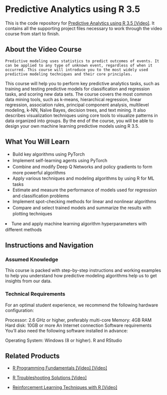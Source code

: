﻿# Predictive Analytics using R 3.5
This is the code repository for [Predictive Analytics using R 3.5 [Video]](https://www.packtpub.com/data/predictive-analytics-using-r-3-5-video). It contains all the supporting project files necessary to work through the video course from start to finish.
## About the Video Course
	Predictive modeling uses statistics to predict outcomes of events. It can be applied to any type of unknown event, regardless of when it occurred. This course will introduce you to the most widely used predictive modeling techniques and their core principles.
This course will help you to perform key predictive analytics tasks, such as training and testing predictive models for classification and regression tasks, and scoring new data sets. The course covers the most common data mining tools, such as k-means, hierarchical regression, linear regression, association rules, principal component analysis, multilevel modeling, k-NN, Naïve Bayes, decision trees, and text mining. It also describes visualization techniques using core tools to visualize patterns in data organized into groups.
By the end of the course, you will be able to design your own machine learning predictive models using R 3.5.

<H2>What You Will Learn</H2>
<DIV class=book-info-will-learn-text>
<UL>
<LI><SPAN style="LINE-HEIGHT: 20px; BACKGROUND-COLOR: transparent">Build key algorithms using PyTorch</SPAN> 
<LI><SPAN style="LINE-HEIGHT: 20px; BACKGROUND-COLOR: transparent">Implement self-learning agents using PyTorch</SPAN> 
<LI><SPAN style="LINE-HEIGHT: 20px; BACKGROUND-COLOR: transparent">Combine and modify Deep Q Networks and policy gradients to form more powerful algorithms</SPAN> 
<LI><SPAN style="LINE-HEIGHT: 20px; BACKGROUND-COLOR: transparent">	Apply various techniques and modeling algorithms by using R for ML tasks</SPAN> 
<LI><SPAN style="LINE-HEIGHT: 20px; BACKGROUND-COLOR: transparent">Estimate and measure the performance of models used for regression and classification problems</SPAN> 
<LI><SPAN style="LINE-HEIGHT: 20px; BACKGROUND-COLOR: transparent">Implement spot-checking methods for linear and nonlinear algorithms</SPAN> 
<LI><SPAN style="LINE-HEIGHT: 20px; BACKGROUND-COLOR: transparent">Compare and select trained models and summarize the results with plotting techniques</SPAN> </LI></UL></DIV>
<LI><SPAN style="LINE-HEIGHT: 20px; BACKGROUND-COLOR: transparent">Tune and apply machine learning algorithm hyperparameters with different methods</SPAN> </LI></UL></DIV>

## Instructions and Navigation
### Assumed Knowledge
This course is packed with step-by-step instructions and working examples to help you understand how predictive modeling algorithms help us to get insights from our data.
### Technical Requirements
For an optimal student experience, we recommend the following hardware configuration:

Processor: 2.6 GHz or higher, preferably multi-core
Memory: 4GB RAM
Hard disk: 10GB or more
An Internet connection
Software requirements
You’ll also need the following software installed in advance:

Operating System: Windows (8 or higher).
R and RStudio


## Related Products
* [R Programming Fundamentals [Video] [Video]](https://www.packtpub.com/big-data-and-business-intelligence/r-programming-fundamentals-0)

* [R Troubleshooting Solutions [Video]](https://www.packtpub.com/application-development/r-troubleshooting-solutions-videoo)

* [Reinforcement Learning Techniques with R [Video]](https://www.packtpub.com/big-data-and-business-intelligence/reinforcement-learning-techniques-r-video)

